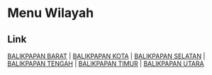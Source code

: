 # Menu Wilayah

## Link

[BALIKPAPAN BARAT](https://github.com/gigit-pemilu/pemilu-2024-64-kalimantan-timur/tree/main/pileg-dpr/hitung-suara/sub/64-kalimantan-timur/sub/71-kota-balikpapan/sub/02-balikpapan-barat)
 | 
[BALIKPAPAN KOTA](https://github.com/gigit-pemilu/pemilu-2024-64-kalimantan-timur/tree/main/pileg-dpr/hitung-suara/sub/64-kalimantan-timur/sub/71-kota-balikpapan/sub/06-balikpapan-kota)
 | 
[BALIKPAPAN SELATAN](https://github.com/gigit-pemilu/pemilu-2024-64-kalimantan-timur/tree/main/pileg-dpr/hitung-suara/sub/64-kalimantan-timur/sub/71-kota-balikpapan/sub/05-balikpapan-selatan)
 | 
[BALIKPAPAN TENGAH](https://github.com/gigit-pemilu/pemilu-2024-64-kalimantan-timur/tree/main/pileg-dpr/hitung-suara/sub/64-kalimantan-timur/sub/71-kota-balikpapan/sub/04-balikpapan-tengah)
 | 
[BALIKPAPAN TIMUR](https://github.com/gigit-pemilu/pemilu-2024-64-kalimantan-timur/tree/main/pileg-dpr/hitung-suara/sub/64-kalimantan-timur/sub/71-kota-balikpapan/sub/01-balikpapan-timur)
 | 
[BALIKPAPAN UTARA](https://github.com/gigit-pemilu/pemilu-2024-64-kalimantan-timur/tree/main/pileg-dpr/hitung-suara/sub/64-kalimantan-timur/sub/71-kota-balikpapan/sub/03-balikpapan-utara)

